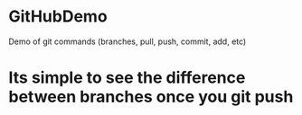 # GitHubDemo
Demo of git commands (branches, pull, push, commit, add, etc)
# Its simple to see the difference between branches once you git push
